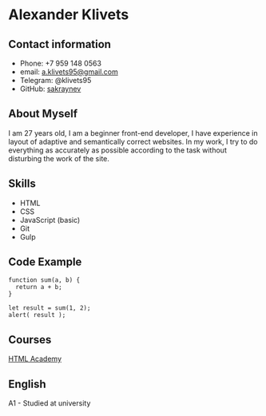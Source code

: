 # Alexander Klivets

## Contact information
* Phone: +7 959 148 0563
* email: a.klivets95@gmail.com
* Telegram: @klivets95
* GitHub: [sakraynev](https://github.com/sakraynev)

## About Myself
I am 27 years old, I am a beginner front-end developer, I have experience in layout of adaptive and semantically correct websites. In my work, I try to do everything as accurately as possible according to the task without disturbing the work of the site.

## Skills
* HTML
* CSS
* JavaScript (basic)
* Git
* Gulp

## Code Example
```
function sum(a, b) {
  return a + b;
}

let result = sum(1, 2);
alert( result );
```

## Courses
[HTML Academy](https://htmlacademy.ru/study)

## English
A1 - Studied at university

